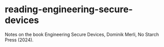 # reading-engineering-secure-devices
Notes on the book Engineering Secure Devices, Dominik Merli, No Starch Press (2024).
